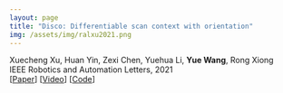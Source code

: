 ```yaml
---
layout: page
title: "Disco: Differentiable scan context with orientation"
img: /assets/img/ralxu2021.png
---
```

Xuecheng Xu, Huan Yin, Zexi Chen, Yuehua Li, **Yue Wang**, Rong Xiong
<br/>
IEEE Robotics and Automation Letters, 2021
<br/>
[[Paper](https://arxiv.org/pdf/2010.10949.pdf)]
[[Video](https://www.youtube.com/watch?v=SludumGuLYo)]
[[Code](https://github.com/MaverickPeter/DiSCO-pytorch)]
